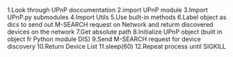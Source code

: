 1.Look through UPnP doccumentation
2.import UPnP module
3.Import UPnP.py submodules
4.Import Utils 
5.Use built-in methods 
6.Label object as dics to send out M-SEARCH request on Network and returm discovered devices on the network
7.Get absolute path 
8.Initialize UPnP object (built in object fr Python module DIS)
9.Send M-SEARCH request for device discovery
10.Return Device List
11.sleep(60)
12.Repeat process until SIGKILL 
